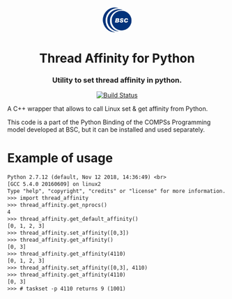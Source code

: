 <h1 align="center">
  <br>
  <a href="https://www.bsc.es/">
    <img src="bsc_logo.png" alt="Barcelona Supercomputing Center" height="60px">
  </a>
  <br>
  <br>
  Thread Affinity for Python
  <br>
</h1>

<h3 align="center">Utility to set thread affinity in python.</h3>

<p align="center">
  <a href="https://travis-ci.org/bsc-wdc/thread_affinity">
    <img src="https://travis-ci.org/bsc-wdc/thread_affinity.svg?branch=master"
         alt="Build Status">
  </a> 
    
</p>


A C++ wrapper that allows to call Linux set &amp; get affinity from Python.

This code is a part of the Python Binding of the COMPSs Programming model developed at BSC, but it can be
installed and used separately.

# Example of usage
```
Python 2.7.12 (default, Nov 12 2018, 14:36:49) <br>
[GCC 5.4.0 20160609] on linux2
Type "help", "copyright", "credits" or "license" for more information.
>>> import thread_affinity
>>> thread_affinity.get_nprocs()
4
>>> thread_affinity.get_default_affinity()
[0, 1, 2, 3]
>>> thread_affinity.set_affinity([0,3])
>>> thread_affinity.get_affinity()
[0, 3]
>>> thread_affinity.get_affinity(4110)
[0, 1, 2, 3]
>>> thread_affinity.set_affinity([0,3], 4110)
>>> thread_affinity.get_affinity(4110)
[0, 3]
>>> # taskset -p 4110 returns 9 (1001)
```
